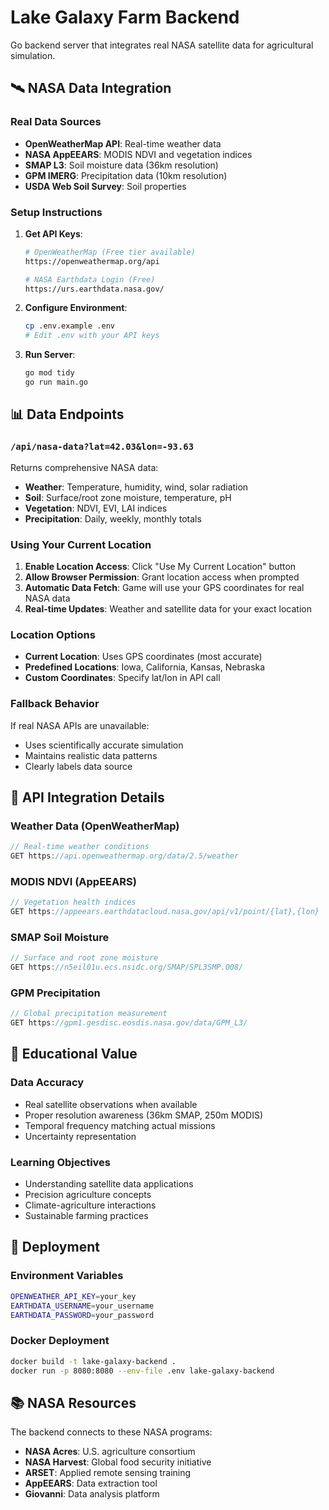 # Lake Galaxy Farm Backend

Go backend server that integrates real NASA satellite data for agricultural simulation.

## 🛰️ NASA Data Integration

### Real Data Sources
- **OpenWeatherMap API**: Real-time weather data
- **NASA AppEEARS**: MODIS NDVI and vegetation indices
- **SMAP L3**: Soil moisture data (36km resolution)
- **GPM IMERG**: Precipitation data (10km resolution)
- **USDA Web Soil Survey**: Soil properties

### Setup Instructions

1. **Get API Keys**:
   ```bash
   # OpenWeatherMap (Free tier available)
   https://openweathermap.org/api
   
   # NASA Earthdata Login (Free)
   https://urs.earthdata.nasa.gov/
   ```

2. **Configure Environment**:
   ```bash
   cp .env.example .env
   # Edit .env with your API keys
   ```

3. **Run Server**:
   ```bash
   go mod tidy
   go run main.go
   ```

## 📊 Data Endpoints

### `/api/nasa-data?lat=42.03&lon=-93.63`
Returns comprehensive NASA data:
- **Weather**: Temperature, humidity, wind, solar radiation
- **Soil**: Surface/root zone moisture, temperature, pH
- **Vegetation**: NDVI, EVI, LAI indices
- **Precipitation**: Daily, weekly, monthly totals

### Using Your Current Location
1. **Enable Location Access**: Click "Use My Current Location" button
2. **Allow Browser Permission**: Grant location access when prompted
3. **Automatic Data Fetch**: Game will use your GPS coordinates for real NASA data
4. **Real-time Updates**: Weather and satellite data for your exact location

### Location Options
- **Current Location**: Uses GPS coordinates (most accurate)
- **Predefined Locations**: Iowa, California, Kansas, Nebraska
- **Custom Coordinates**: Specify lat/lon in API call

### Fallback Behavior
If real NASA APIs are unavailable:
- Uses scientifically accurate simulation
- Maintains realistic data patterns
- Clearly labels data source

## 🔧 API Integration Details

### Weather Data (OpenWeatherMap)
```go
// Real-time weather conditions
GET https://api.openweathermap.org/data/2.5/weather
```

### MODIS NDVI (AppEEARS)
```go
// Vegetation health indices
GET https://appeears.earthdatacloud.nasa.gov/api/v1/point/{lat},{lon}
```

### SMAP Soil Moisture
```go
// Surface and root zone moisture
GET https://n5eil01u.ecs.nsidc.org/SMAP/SPL3SMP.008/
```

### GPM Precipitation
```go
// Global precipitation measurement
GET https://gpm1.gesdisc.eosdis.nasa.gov/data/GPM_L3/
```

## 🎯 Educational Value

### Data Accuracy
- Real satellite observations when available
- Proper resolution awareness (36km SMAP, 250m MODIS)
- Temporal frequency matching actual missions
- Uncertainty representation

### Learning Objectives
- Understanding satellite data applications
- Precision agriculture concepts
- Climate-agriculture interactions
- Sustainable farming practices

## 🚀 Deployment

### Environment Variables
```bash
OPENWEATHER_API_KEY=your_key
EARTHDATA_USERNAME=your_username
EARTHDATA_PASSWORD=your_password
```

### Docker Deployment
```bash
docker build -t lake-galaxy-backend .
docker run -p 8080:8080 --env-file .env lake-galaxy-backend
```

## 📚 NASA Resources

The backend connects to these NASA programs:
- **NASA Acres**: U.S. agriculture consortium
- **NASA Harvest**: Global food security initiative
- **ARSET**: Applied remote sensing training
- **AppEEARS**: Data extraction tool
- **Giovanni**: Data analysis platform